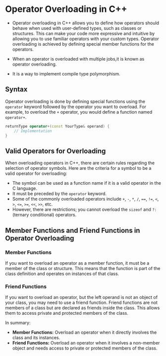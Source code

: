 # Operator Overloading in C++

- Operator overloading in C++ allows you to define how operators should behave when used with user-defined types, such as classes or structures. This can make your code more expressive and intuitive by allowing you to use familiar operators with your custom types. Operator overloading is achieved by defining special member functions for the operators.

- When an operator is overloaded with multiple jobs,it is known as operator overloading.

- It is a way to implement compile type polymorphism.



## Syntax

Operator overloading is done by defining special functions using the `operator` keyword followed by the operator you want to overload. For example, to overload the `+` operator, you would define a function named `operator+`.

```cpp
returnType operator+(const YourType& operand) {
    // Implementation
}

```
## Valid Operators for Overloading

When overloading operators in C++, there are certain rules regarding the selection of operator symbols. Here are the criteria for a symbol to be a valid operator for overloading:

- The symbol can be used as a function name if it is a valid operator in the C language.
- It must be preceded by the `operator` keyword.
- Some of the commonly overloaded operators include `+`, `-`, `*`, `/`, `==`, `!=`, `<`, `>`, `<=`, `>=`, `<<`, `>>`, etc.
- However, there are restrictions; you cannot overload the `sizeof` and `?:` (ternary conditional) operators.

## Member Functions and Friend Functions in Operator Overloading

### Member Functions

If you want to overload an operator as a member function, it must be a member of the class or structure. This means that the function is part of the class definition and operates on instances of that class.

### Friend Functions

If you want to overload an operator, but the left operand is not an object of your class, you may need to use a friend function. Friend functions are not members of a class but are declared as friends inside the class. This allows them to access private and protected members of the class.

In summary:
- **Member Functions:** Overload an operator when it directly involves the class and its instances.
- **Friend Functions:** Overload an operator when it involves a non-member object and needs access to private or protected members of the class.






